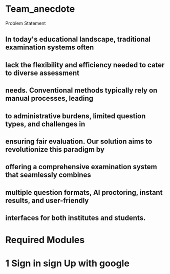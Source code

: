 # Team_anecdote

Problem Statement 

## In today's educational landscape, traditional examination systems often
## lack the flexibility and efficiency needed to cater to diverse assessment
## needs. Conventional methods typically rely on manual processes, leading
## to administrative burdens, limited question types, and challenges in
## ensuring fair evaluation. Our solution aims to revolutionize this paradigm by
## offering a comprehensive examination system that seamlessly combines
## multiple question formats, AI proctoring, instant results, and user-friendly
## interfaces for both institutes and students.


 # Required Modules 


# 1 Sign in sign Up with google
